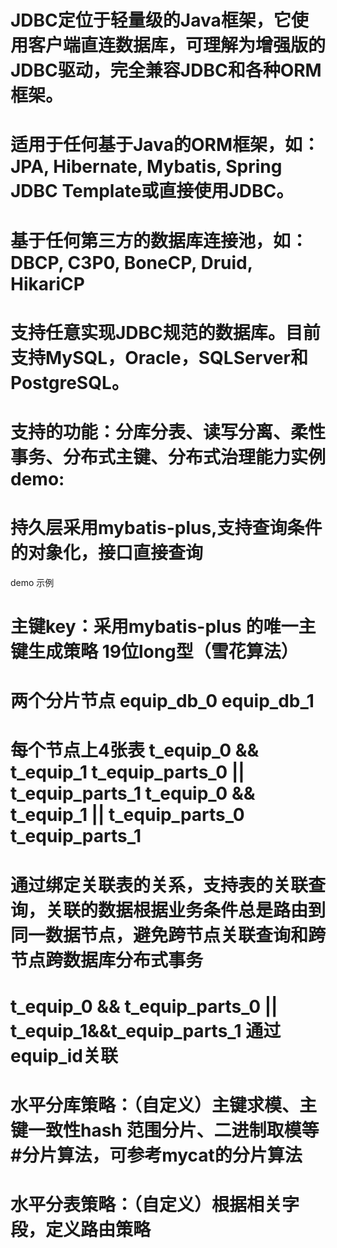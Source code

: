# JDBC定位于轻量级的Java框架，它使用客户端直连数据库，可理解为增强版的JDBC驱动，完全兼容JDBC和各种ORM框架。

# 适用于任何基于Java的ORM框架，如：JPA, Hibernate, Mybatis, Spring JDBC Template或直接使用JDBC。

# 基于任何第三方的数据库连接池，如：DBCP, C3P0, BoneCP, Druid, HikariCP

# 支持任意实现JDBC规范的数据库。目前支持MySQL，Oracle，SQLServer和PostgreSQL。

# 支持的功能：分库分表、读写分离、柔性事务、分布式主键、分布式治理能力实例demo:

# 持久层采用mybatis-plus,支持查询条件的对象化，接口直接查询

demo 示例
# 主键key：采用mybatis-plus 的唯一主键生成策略 19位long型（雪花算法）

# 两个分片节点 equip_db_0 equip_db_1

# 每个节点上4张表 t_equip_0  && t_equip_1 t_equip_parts_0 || t_equip_parts_1 t_equip_0 && t_equip_1 || t_equip_parts_0 t_equip_parts_1

# 通过绑定关联表的关系，支持表的关联查询，关联的数据根据业务条件总是路由到同一数据节点，避免跨节点关联查询和跨节点跨数据库分布式事务

# t_equip_0 && t_equip_parts_0 || t_equip_1&&t_equip_parts_1 通过equip_id关联

# 水平分库策略：（自定义）主键求模、主键一致性hash 范围分片、二进制取模等#分片算法，可参考mycat的分片算法

# 水平分表策略：（自定义）根据相关字段，定义路由策略
